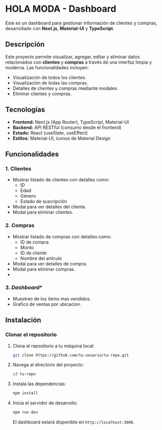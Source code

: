 # HOLA MODA - Dashboard

Este es un dashboard para gestionar información de clientes y compras, desarrollado con **Next.js**, **Material-UI** y **TypeScript**.

## Descripción

Este proyecto permite visualizar, agregar, editar y eliminar datos relacionados con **clientes** y **compras** a través de una interfaz limpia y moderna. Las funcionalidades incluyen:

- Visualización de todos los clientes.
- Visualización de todas las compras.
- Detalles de clientes y compras mediante modales.
- Eliminar clientes y compras.

## Tecnologías

- **Frontend:** Next.js (App Router), TypeScript, Material-UI
- **Backend:** API RESTful (consumo desde el frontend)
- **Estado:** React (useState, useEffect)
- **Estilos:** Material-UI, iconos de Material Design

## Funcionalidades

### 1. **Clientes**
  - Mostrar listado de clientes con detalles como:
    - ID
    - Edad
    - Género
    - Estado de suscripción
  - Modal para ver detalles del cliente.
  - Modal para eliminar clientes.

### 2. **Compras**
  - Mostrar listado de compras con detalles como:
    - ID de compra
    - Monto
    - ID de cliente
    - Nombre del artículo
  - Modal para ver detalles de compra.
  - Modal para eliminar compras.
  - 
### 3. *Dashboard**
  - Muestreo de los items mas vendidos.
  - Grafico de ventas por ubicacion.

## Instalación

### Clonar el repositorio

1. Clona el repositorio a tu máquina local:
    ```bash
    git clone https://github.com/tu-usuario/tu-repo.git
    ```

2. Navega al directorio del proyecto:
    ```bash
    cd tu-repo
    ```

3. Instala las dependencias:
    ```bash
    npm install
    ```

4. Inicia el servidor de desarrollo:
    ```bash
    npm run dev
    ```

    El dashboard estará disponible en `http://localhost:3000`.

